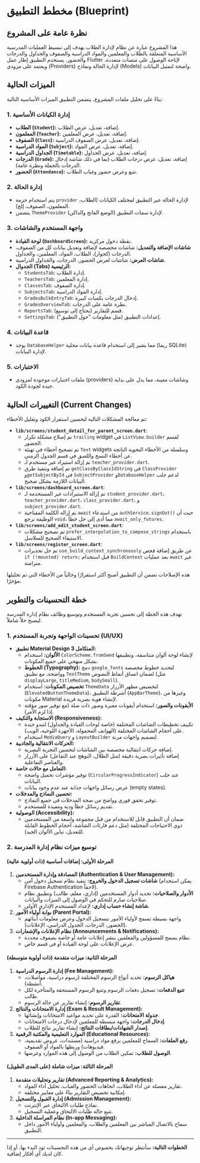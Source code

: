 # مخطط التطبيق (Blueprint)

## نظرة عامة على المشروع
هذا المشروع عبارة عن نظام لإدارة الطلاب يهدف إلى تبسيط العمليات المدرسية الأساسية المتعلقة بالطلاب والمعلمين والمواد الدراسية والصفوف والجداول والدرجات والحضور. يستخدم التطبيق إطار عمل Flutter لإتاحة الوصول على منصات متعددة، ويعتمد على مزودي (Providers) لإدارة الحالة ونماذج (Models) واضحة لتمثيل البيانات.

## الميزات الحالية

بناءً على تحليل ملفات المشروع، يتضمن التطبيق الميزات الأساسية التالية:

### 1. إدارة الكيانات الأساسية
*   **الطلاب (`Student`):** إضافة، تعديل، عرض الطلاب.
*   **المعلمون (`Teacher`):** إضافة، تعديل، عرض المعلمين.
*   **الصفوف (`Class`):** إضافة، تعديل، عرض الصفوف الدراسية.
*   **المواد الدراسية (`Subject`):** إضافة، تعديل، عرض المواد.
*   **الجداول الدراسية (`Timetable`):** إضافة، تعديل، عرض الجداول.
*   **الدرجات (`Grade`):** إضافة، تعديل، عرض درجات الطلاب (بما في ذلك شاشة إدخال الدرجات بالجملة ونظرة عامة).
*   **الحضور (`Attendance`):** تتبع وعرض حضور وغياب الطلاب.

### 2. إدارة الحالة
*   يتم استخدام حزمة `provider` لإدارة الحالة عبر التطبيق لمختلف الكيانات (الطلاب، المعلمون، الصفوف، إلخ).
*   يتضمن `ThemeProvider` لإدارة سمات التطبيق (الوضع الفاتح والداكن).

### 3. واجهة المستخدم والشاشات
*   **لوحة القيادة (`DashboardScreen`):** نقطة دخول مركزية.
*   **شاشات الإضافة والتعديل:** شاشات مخصصة لإضافة وتعديل بيانات كل من الصفوف، الدرجات (كحوار)، الطلاب، المواد، المعلمين، والجداول.
*   **شاشات العرض:** شاشات لعرض الحضور، الدرجات، والجداول الدراسية.
*   **الجدوال (Tabs) الرئيسية:**
    *   `StudentsTab`: إدارة الطلاب.
    *   `TeachersTab`: إدارة المعلمين.
    *   `ClassesTab`: إدارة الصفوف.
    *   `SubjectsTab`: إدارة المواد الدراسية.
    *   `GradesBulkEntryTab`: إدخال الدرجات بكميات كبيرة.
    *   `GradesOverviewTab`: نظرة عامة على الدرجات.
    *   `ReportsTab`: قسم للتقارير (يحتاج إلى توسيع).
    *   `SettingsTab`: إعدادات التطبيق (مثل معلومات "حول التطبيق").

### 4. قاعدة البيانات
*   يوجد `DatabaseHelper` مما يشير إلى استخدام قاعدة بيانات محلية (ربما SQLite) لإدارة البيانات.

### 5. الاختبارات
*   ملفات اختبارات موجودة لمزودي (providers) وشاشات معينة، مما يدل على بداية جيدة لجودة الكود.

## التغييرات الحالية (Current Changes)

تم معالجة المشكلات التالية لتحسين استقرار الكود وتقليل الأخطاء:

*   **`lib/screens/student_detail_for_parent_screen.dart`**:
    *   تم إصلاح مشكلة تكرار `trailing` widget في `ListView.builder` لقسم الحضور.
    *   تم تصحيح أخطاء في تهيئة `Text` widgets وسلسلة من الأخطاء النحوية الناتجة عن أخطاء النسخ واللصق في قسم الجدول الزمني.
    *   تم إزالة استيراد غير مستخدم لـ `teacher_provider.dart`.
    *   تم إضافة وتنفيذ طرق `getClassByClassIdString` في `ClassProvider` و`getSubjectById` في `SubjectProvider` و`DatabaseHelper` لدعم جلب البيانات اللازمة بشكل صحيح.
*   **`lib/screens/dashboard_screen.dart`**:
    *   تم إزالة الاستيرادات غير المستخدمة لـ `student_provider.dart`، `teacher_provider.dart`، `class_provider.dart`، و `subject_provider.dart`.
    *   تم إزالة الكلمة المفتاحية `await` من استدعاء `authService.signOut()` حيث أن الوظيفة ترجع `void`، مما أدى إلى حل خطأ `await_only_futures`.
*   **`lib/screens/add_edit_student_screen.dart`**:
    *   تم تصحيح مشكلات `prefer_interpolation_to_compose_strings` باستخدام الاستيفاء الصحيح للسلاسل.
*   **`lib/screens/register_screen.dart`**:
    *   تم حل تحذيرات `use_build_context_synchronously` عن طريق إضافة فحص `if (!mounted) return;` قبل استخدام `BuildContext` بعد عمليات `await` غير متزامنة.

هذه الإصلاحات تضمن أن التطبيق أصبح أكثر استقرارًا وخالياً من الأخطاء التي تم تحليلها مؤخرًا.

## خطة التحسينات والتطوير

تهدف هذه الخطة إلى تحسين تجربة المستخدم وتوسيع وظائف نظام إدارة المدرسة ليصبح حلاً شاملاً.

### 1. تحسينات الواجهة وتجربة المستخدم (UI/UX)

*   **تطبيق Material Design 3 المتكامل:**
    *   **الألوان:** استخدام `ColorScheme.fromSeed` لإنشاء لوحة ألوان متناسقة، وتطبيقها بشكل منهجي على جميع المكونات.
    *   **الخطوط (Typography):** دمج `google_fonts` لتحديد خطوط مخصصة وواضحة، مع تطبيق `TextTheme` لضمان اتساق أنماط النصوص (مثل `displayLarge`, `titleMedium`, `bodySmall`).
    *   **تخصيص المكونات:** استخدام `ThemeData` لتخصيص مظهر الأزرار (`ElevatedButtonThemeData`)، أشرطة التطبيق (`AppBarTheme`)، وغيرها من مكونات Material لإنشاء هوية بصرية فريدة.
    *   **الأيقونات والصور:** استخدام أيقونات معبرة وصور ذات صلة (مع توفير صور مؤقتة إذا لزم الأمر).
*   **الاستجابة والتكيف (Responsiveness):**
    *   تكييف تخطيطات الشاشات المختلفة (خاصة لوحات القيادة والجداول) لتبدو جيدة على أحجام الشاشات المختلفة (الهواتف المحمولة، الأجهزة اللوحية، الويب).
    *   استخدام `MediaQuery` و `LayoutBuilder` لتصميم واجهات مرنة.
*   **الحركات الانتقالية والجاذبية:**
    *   إضافة حركات انتقالية مخصصة بين الشاشات لتحسين التجربة البصرية.
    *   إضافة تأثيرات بصرية دقيقة (مثل الظلال، التوهج عند التفاعل) على الأزرار والعناصر التفاعلية.
*   **التعامل مع حالات خاصة:**
    *   توفير مؤشرات تحميل واضحة (`CircularProgressIndicator`) عند جلب البيانات.
    *   عرض رسائل واجهات جذابة عند عدم وجود بيانات (empty states).
*   **تحسين النماذج والمدخلات:**
    *   توفير تحقق فوري وواضح من صحة المدخلات في جميع النماذج.
    *   تقديم رسائل خطأ ودية ومفيدة للمستخدم.
*   **الوصولية (Accessibility):**
    *   ضمان أن التطبيق قابل للاستخدام من قبل مجموعة واسعة من المستخدمين ذوي الاحتياجات المختلفة (مثل دعم قارئات الشاشة، أحجام الخطوط القابلة للتعديل، تباين الألوان الجيد).

### 2. توسيع ميزات نظام إدارة المدرسة

#### المرحلة الأولى: إضافات أساسية (ذات أولوية عالية)

1.  **المصادقة وإدارة المستخدمين (Authentication & User Management):**
    *   **شاشات تسجيل الدخول والخروج:** تنفيذ نظام تسجيل دخول آمن (يمكن استخدام Firebase Authentication لاحقاً).
    *   **الأدوار والصلاحيات:** تحديد أدوار المستخدمين (إداري، معلم، طالب) وتطبيق نظام صلاحيات صارم للتحكم في الوصول إلى الميزات والبيانات.
    *   **شاشة إنشاء حساب إداري:** لإعداد المستخدم الإداري الأولي.
2.  **بوابة أولياء الأمور (Parent Portal):**
    *   واجهة بسيطة تسمح لأولياء الأمور بتسجيل الدخول وعرض معلومات أبنائهم (الحضور، الدرجات، الجدول الدراسي، الإعلانات).
3.  **نظام الإعلانات والإشعارات (Announcements & Notifications):**
    *   نظام يسمح للمسؤولين والمعلمين بنشر إعلانات عامة أو خاصة بصفوف محددة.
    *   عرض الإعلانات على لوحة القيادة أو في قسم خاص.

#### المرحلة الثانية: ميزات متقدمة (ذات أولوية متوسطة)

1.  **إدارة الرسوم الدراسية (Fee Management):**
    *   **هياكل الرسوم:** تحديد أنواع الرسوم المختلفة (رسوم دراسية، مواصلات، أنشطة).
    *   **تتبع الدفعات:** تسجيل دفعات الرسوم وتتبع الرسوم المستحقة والمتأخرة لكل طالب.
    *   **تقارير الرسوم:** إنشاء تقارير عن حالة الرسوم.
2.  **إدارة الامتحانات والنتائج (Exam & Result Management):**
    *   **جدولة الامتحانات:** القدرة على تحديد مواعيد الامتحانات وإنشائها.
    *   **إدخال الدرجات:** واجهة مبسطة للمعلمين لإدخال درجات الامتحانات.
    *   **إصدار الشهادات/بطاقات النتائج:** إنشاء تقارير نتائج للطلاب.
3.  **الموارد التعليمية والمكتبة الرقمية (Educational Resources):**
    *   **رفع الملفات:** السماح للمعلمين برفع مواد دراسية (مستندات، عروض تقديمية، فيديوهات) وربطها بالمواد أو الصفوف.
    *   **الوصول للطلاب:** تمكين الطلاب من الوصول إلى هذه الموارد وعرضها.

#### المرحلة الثالثة: ميزات شاملة (على المدى الطويل)

1.  **تقارير وتحليلات متقدمة (Advanced Reporting & Analytics):**
    *   تقارير مفصلة عن أداء الطلاب، اتجاهات الحضور والغياب، تحليل أداء المواد.
    *   إمكانية تخصيص التقارير بناءً على معايير مختلفة.
2.  **إدارة القبول والتسجيل (Admission Management):**
    *   نماذج طلبات الالتحاق عبر الإنترنت.
    *   تتبع حالة طلبات الالتحاق وعملية التسجيل.
3.  **نظام المراسلة الداخلية (In-app Messaging):**
    *   سماح بالاتصال المباشر بين المعلمين والطلاب، والمعلمين وأولياء الأمور داخل التطبيق.

---
**الخطوات التالية:**
سأنتظر توجيهاتك بخصوص أي من هذه التحسينات تود البدء بها، أو إذا كان لديك أي أفكار إضافية.
